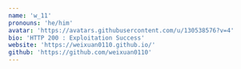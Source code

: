 ```yaml
---
name: 'w_11'
pronouns: 'he/him'
avatar: 'https://avatars.githubusercontent.com/u/130538576?v=4'
bio: 'HTTP 200 : Exploitation Success'
website: 'https://weixuan0110.github.io/'
github: 'https://github.com/weixuan0110'
---
```

